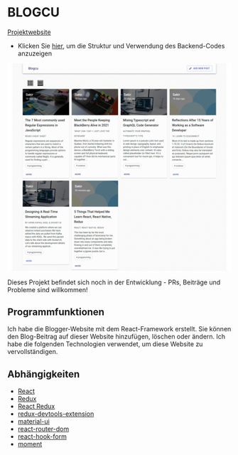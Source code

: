 <h1 style="text-align:center,font-size:30px" ><b>BLOGCU</b></h1>

[Projektwebsite](https://blogcu-frontend.herokuapp.com/)
* Klicken Sie [hier](https://github.com/sakirtufan/fullstack_mern_blogcu_backend), um die Struktur und Verwendung des Backend-Codes anzuzeigen

![](https://github.com/sakirtufan/fullstack_mern_blogcu_frontend/blob/master/src/images/Webp.net-gifmaker%20(4).gif)



Dieses Projekt befindet sich noch in der Entwicklung - PRs, Beiträge und Probleme sind willkommen!

## Programmfunktionen
Ich habe die Blogger-Website mit dem React-Framework erstellt. Sie können den Blog-Beitrag auf dieser Website hinzufügen, löschen oder ändern. Ich habe die folgenden Technologien verwendet, um diese Website zu vervollständigen.



## Abhängigkeiten
* [React](https://reactjs.org/)
* [Redux](https://redux.js.org/)
* [React Redux](https://react-redux.js.org/)
* [redux-devtools-extension](https://github.com/zalmoxisus/redux-devtools-extension) 
* [material-ui](https://material-ui.com/) 
* [react-router-dom](https://reactrouter.com/web/guides/quick-start)
* [react-hook-form](https://react-hook-form.com/)
* [moment](https://momentjs.com/)


